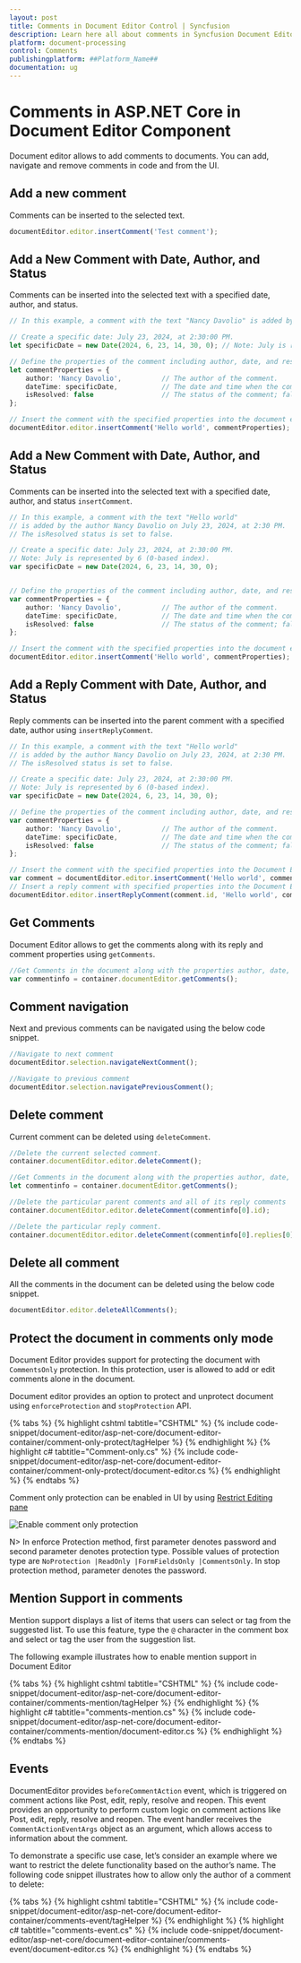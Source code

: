 ```yaml
---
layout: post
title: Comments in Document Editor Control | Syncfusion
description: Learn here all about comments in Syncfusion Document Editor control of Syncfusion Essential JS 2 and more.
platform: document-processing
control: Comments
publishingplatform: ##Platform_Name##
documentation: ug
---
```



# Comments in ASP.NET Core in Document Editor Component

Document editor allows to add comments to documents. You can add, navigate and remove comments in code and from the UI.

## Add a new comment

Comments can be inserted to the selected text.

```typescript
documentEditor.editor.insertComment('Test comment');
```

## Add a New Comment with Date, Author, and Status

Comments can be inserted into the selected text with a specified date, author, and status.

```typescript
// In this example, a comment with the text "Nancy Davolio" is added by the author Rachel Green on July 23, 2024, at 2:30 PM. The isResolved status is set to false.

// Create a specific date: July 23, 2024, at 2:30:00 PM.
let specificDate = new Date(2024, 6, 23, 14, 30, 0); // Note: July is represented by 6 (0-based index).

// Define the properties of the comment including author, date, and resolution status.
let commentProperties = { 
    author: 'Nancy Davolio',          // The author of the comment.
    dateTime: specificDate,           // The date and time when the comment is created.
    isResolved: false                 // The status of the comment; false indicates it is unresolved.
};

// Insert the comment with the specified properties into the document editor.
documentEditor.editor.insertComment('Hello world', commentProperties);
```

## Add a New Comment with Date, Author, and Status

Comments can be inserted into the selected text with a specified date, author, and status `insertComment`.

```typescript
// In this example, a comment with the text "Hello world"
// is added by the author Nancy Davolio on July 23, 2024, at 2:30 PM. 
// The isResolved status is set to false.

// Create a specific date: July 23, 2024, at 2:30:00 PM.
// Note: July is represented by 6 (0-based index).
var specificDate = new Date(2024, 6, 23, 14, 30, 0); 


// Define the properties of the comment including author, date, and resolution status.
var commentProperties = { 
    author: 'Nancy Davolio',          // The author of the comment.
    dateTime: specificDate,           // The date and time when the comment is created.
    isResolved: false                 // The status of the comment; false indicates it is unresolved.
};

// Insert the comment with the specified properties into the document editor.
documentEditor.editor.insertComment('Hello world', commentProperties);
```

## Add a Reply Comment with Date, Author, and Status

Reply comments can be inserted into the parent comment with a specified date, author using `insertReplyComment`.

```typescript
// In this example, a comment with the text "Hello world"
// is added by the author Nancy Davolio on July 23, 2024, at 2:30 PM. 
// The isResolved status is set to false.

// Create a specific date: July 23, 2024, at 2:30:00 PM.
// Note: July is represented by 6 (0-based index).
var specificDate = new Date(2024, 6, 23, 14, 30, 0);

// Define the properties of the comment including author, date, and resolution status.
var commentProperties = { 
    author: 'Nancy Davolio',          // The author of the comment.
    dateTime: specificDate,           // The date and time when the comment is created.
    isResolved: false                 // The status of the comment; false indicates it is unresolved.
};

// Insert the comment with the specified properties into the Document Editor.
var comment = documentEditor.editor.insertComment('Hello world', commentProperties);
// Insert a reply comment with specified properties into the Document Editor
documentEditor.editor.insertReplyComment(comment.id, 'Hello world', commentProperties);
```

## Get Comments

Document Editor allows to get the comments along with its reply and comment properties using `getComments`.

```typescript
//Get Comments in the document along with the properties author, date, status.
var commentinfo = container.documentEditor.getComments();
```

## Comment navigation

Next and previous comments can be navigated using the below code snippet.

```typescript
//Navigate to next comment
documentEditor.selection.navigateNextComment();

//Navigate to previous comment
documentEditor.selection.navigatePreviousComment();
```

## Delete comment

Current comment can be deleted using `deleteComment`.

```typescript
//Delete the current selected comment.
container.documentEditor.editor.deleteComment();

//Get Comments in the document along with the properties author, date, status.
let commentinfo = container.documentEditor.getComments();

//Delete the particular parent comments and all of its reply comments
container.documentEditor.editor.deleteComment(commentinfo[0].id);

//Delete the particular reply comment.
container.documentEditor.editor.deleteComment(commentinfo[0].replies[0].id);
```

## Delete all comment

All the comments in the document can be deleted using the below code snippet.

```typescript
documentEditor.editor.deleteAllComments();
```

## Protect the document in comments only mode

Document Editor provides support for protecting the document with `CommentsOnly` protection. In this protection, user is allowed to add or edit comments alone in the document.

Document editor provides an option to protect and unprotect document using `enforceProtection` and `stopProtection` API.


{% tabs %}
{% highlight cshtml tabtitle="CSHTML" %}
{% include code-snippet/document-editor/asp-net-core/document-editor-container/comment-only-protect/tagHelper %}
{% endhighlight %}
{% highlight c# tabtitle="Comment-only.cs" %}
{% include code-snippet/document-editor/asp-net-core/document-editor-container/comment-only-protect/document-editor.cs %}
{% endhighlight %}
{% endtabs %}


Comment only protection can be enabled in UI by using [Restrict Editing pane](../asp-net-core/restrict-editing#restrict-editing-pane)

![Enable comment only protection](images/commentsonly.png)

N> In enforce Protection method, first parameter denotes password and second parameter denotes protection type. Possible values of protection type are `NoProtection |ReadOnly |FormFieldsOnly |CommentsOnly`. In stop protection method, parameter denotes the password.

## Mention Support in comments

Mention support displays a list of items that users can select or tag from the suggested list. To use this feature, type the `@` character in the comment box and select or tag the user from the suggestion list.

The following example illustrates how to enable mention support in Document Editor


{% tabs %}
{% highlight cshtml tabtitle="CSHTML" %}
{% include code-snippet/document-editor/asp-net-core/document-editor-container/comments-mention/tagHelper %}
{% endhighlight %}
{% highlight c# tabtitle="comments-mention.cs" %}
{% include code-snippet/document-editor/asp-net-core/document-editor-container/comments-mention/document-editor.cs %}
{% endhighlight %}
{% endtabs %}


## Events

DocumentEditor provides `beforeCommentAction` event, which is triggered on comment actions like Post, edit, reply, resolve and reopen. This event provides an opportunity to perform custom logic on comment actions like Post, edit, reply, resolve and reopen. The event handler receives the `CommentActionEventArgs` object as an argument, which allows access to information about the comment.

To demonstrate a specific use case, let’s consider an example where we want to restrict the delete functionality based on the author’s name. The following code snippet illustrates how to allow only the author of a comment to delete:


{% tabs %}
{% highlight cshtml tabtitle="CSHTML" %}
{% include code-snippet/document-editor/asp-net-core/document-editor-container/comments-event/tagHelper %}
{% endhighlight %}
{% highlight c# tabtitle="comments-event.cs" %}
{% include code-snippet/document-editor/asp-net-core/document-editor-container/comments-event/document-editor.cs %}
{% endhighlight %}
{% endtabs %}

